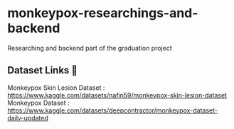 # monkeypox-researchings-and-backend
Researching and backend part of the graduation project

## Dataset Links 📒

Monkeypox Skin Lesion Dataset : https://www.kaggle.com/datasets/nafin59/monkeypox-skin-lesion-dataset
Monkeypox Dataset : https://www.kaggle.com/datasets/deepcontractor/monkeypox-dataset-daily-updated
